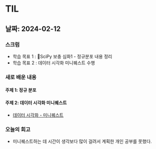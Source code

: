 # TIL

## 날짜: 2024-02-12

### 스크럼

- 학습 목표 1 : SciPy 보충 심화1 - 정규분포 내용 정리
- 학습 목표 2 : 데이터 시각화 미니퀘스트 수행

### 새로 배운 내용

#### 주제 1: 정규 분포


#### 주제 2: 데이터 시각화 미니퀘스트

- [데이터 시각화 - 미니퀘스트](https://colab.research.google.com/drive/1urPNNSk9G8ZcyNcTcwkN64u_Zxhtw4S9?usp=sharing)

### 오늘의 회고

- 미니퀘스트하는 데 시간이 생각보다 많이 걸려서 계획한 개인 공부를 못했다.
